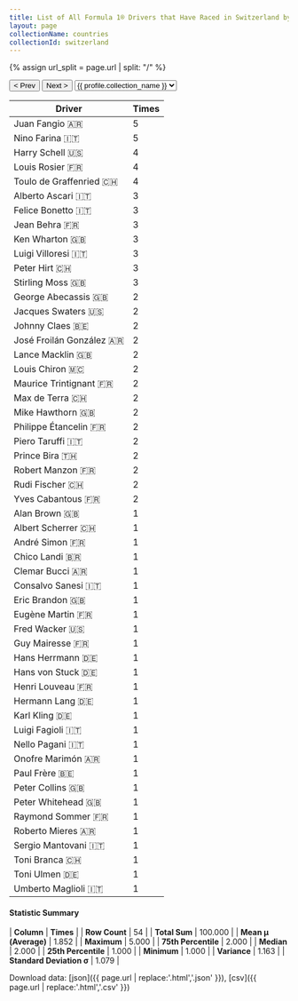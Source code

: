 ```yaml
---
title: List of All Formula 1® Drivers that Have Raced in Switzerland by Number of Times
layout: page
collectionName: countries
collectionId: switzerland
---
```


{% assign url_split = page.url | split: "/" %}
<div id="collection-navigation">
<button onclick="selector.options[selector.selectedIndex-1].value && (window.location = selector.options[selector.selectedIndex-1].value);">&lt; Prev</button>
<button onclick="selector.options[selector.selectedIndex+1].value && (window.location = selector.options[selector.selectedIndex+1].value);">Next &gt;</button>
<select id="selector" onchange="this.options[this.selectedIndex].value && (window.location = this.options[this.selectedIndex].value);">
  {% for collectionId in site.data[page.collectionName].refs %}
    {% if collectionId == page.collectionId %}
      {% assign selected = "selected" %}
    {% else %}
      {% assign selected = "" %}
    {% endif %}
    {% assign profile = site.data[page.collectionName][collectionId].profile %}
    <option value="/f1/{{ page.collectionName }}/{{ collectionId }}/{{ url_split[4] }}" {{ selected }}>{{ profile.collection_name }}</option>
  {% endfor %}
</select>
</div>

| Driver | Times |
|--|--|
| Juan Fangio 🇦🇷 | 5 |
| Nino Farina 🇮🇹 | 5 |
| Harry Schell 🇺🇸 | 4 |
| Louis Rosier 🇫🇷 | 4 |
| Toulo de Graffenried 🇨🇭 | 4 |
| Alberto Ascari 🇮🇹 | 3 |
| Felice Bonetto 🇮🇹 | 3 |
| Jean Behra 🇫🇷 | 3 |
| Ken Wharton 🇬🇧 | 3 |
| Luigi Villoresi 🇮🇹 | 3 |
| Peter Hirt 🇨🇭 | 3 |
| Stirling Moss 🇬🇧 | 3 |
| George Abecassis 🇬🇧 | 2 |
| Jacques Swaters 🇺🇸 | 2 |
| Johnny Claes 🇧🇪 | 2 |
| José Froilán González 🇦🇷 | 2 |
| Lance Macklin 🇬🇧 | 2 |
| Louis Chiron 🇲🇨 | 2 |
| Maurice Trintignant 🇫🇷 | 2 |
| Max de Terra 🇨🇭 | 2 |
| Mike Hawthorn 🇬🇧 | 2 |
| Philippe Étancelin 🇫🇷 | 2 |
| Piero Taruffi 🇮🇹 | 2 |
| Prince Bira 🇹🇭 | 2 |
| Robert Manzon 🇫🇷 | 2 |
| Rudi Fischer 🇨🇭 | 2 |
| Yves Cabantous 🇫🇷 | 2 |
| Alan Brown 🇬🇧 | 1 |
| Albert Scherrer 🇨🇭 | 1 |
| André Simon 🇫🇷 | 1 |
| Chico Landi 🇧🇷 | 1 |
| Clemar Bucci 🇦🇷 | 1 |
| Consalvo Sanesi 🇮🇹 | 1 |
| Eric Brandon 🇬🇧 | 1 |
| Eugène Martin 🇫🇷 | 1 |
| Fred Wacker 🇺🇸 | 1 |
| Guy Mairesse 🇫🇷 | 1 |
| Hans Herrmann 🇩🇪 | 1 |
| Hans von Stuck 🇩🇪 | 1 |
| Henri Louveau 🇫🇷 | 1 |
| Hermann Lang 🇩🇪 | 1 |
| Karl Kling 🇩🇪 | 1 |
| Luigi Fagioli 🇮🇹 | 1 |
| Nello Pagani 🇮🇹 | 1 |
| Onofre Marimón 🇦🇷 | 1 |
| Paul Frère 🇧🇪 | 1 |
| Peter Collins 🇬🇧 | 1 |
| Peter Whitehead 🇬🇧 | 1 |
| Raymond Sommer 🇫🇷 | 1 |
| Roberto Mieres 🇦🇷 | 1 |
| Sergio Mantovani 🇮🇹 | 1 |
| Toni Branca 🇨🇭 | 1 |
| Toni Ulmen 🇩🇪 | 1 |
| Umberto Maglioli 🇮🇹 | 1 |

#### Statistic Summary

| **Column** | **Times** |
| **Row Count** | 54 |
| **Total Sum** | 100.000 |
| **Mean μ (Average)** | 1.852 |
| **Maximum** | 5.000 |
| **75th Percentile** | 2.000 |
| **Median** | 2.000 |
| **25th Percentile** | 1.000 |
| **Minimum** | 1.000 |
| **Variance** | 1.163 |
| **Standard Deviation σ** | 1.079 |

Download data: [json]({{ page.url | replace:'.html','.json' }}), [csv]({{ page.url | replace:'.html','.csv' }})
